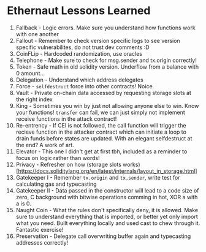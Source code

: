 # Ethernaut Lessons Learned
1. Fallback - Logic errors. Make sure you understand how functions work with one another
2. Fallout - Remember to check version specific logs to see version specific vulnerabilites, do not trust dev comments :D
3. CoinFLip - Hardcoded randomization, use oracles
4. Telephone - Make sure to check for msg.sender and tx.origin correctly!
5. Token - Safe math in old solidity version. Underflow from a balance with 0 amount...
6. Delegation - Understand which address delegates
7. Force - ```selfdestruct``` force into other contracts! Noice.
8. Vault - Private on-chain data accessed by requesting storage slots at the right index
9. King - Sometimes you win by just not allowing anyone else to win. Know your functions! ```transfer``` can fail, we can just simply not implement receive functions in the attack contract!
10. Re-entrency - If CEI is not followed, the call function will trigger the recieve function in the attacker contract which can initiate a loop to drain funds before states are updated. With an elegant selfdestruct at the end? A work of art.
11. Elevator - This one I didn't get at first tbh, included as a reminder to focus on logic rather than words!
12. Privacy - Refresher on how (storage slots works)[https://docs.soliditylang.org/en/latest/internals/layout_in_storage.html]
13. Gatekeeper I - Remember ```tx.origin``` and ```tx.sender```, write test for calculating gas and typecasting
14. Gatekeeper II - Data passed in the constructor will lead to a code size of zero, C background with bitwise operations comming in hot, XOR a with a is 0.
15. Naught Coin - What the rules don't specifically deny, it is allowed. Make sure to understand everything that is imported, or better yet only import what you need. Built everything locally and used cast to chew through it. Fantastic exercise!
16. Preservation - Delegate call overwriting buffer again and typecasting addresses correctly!